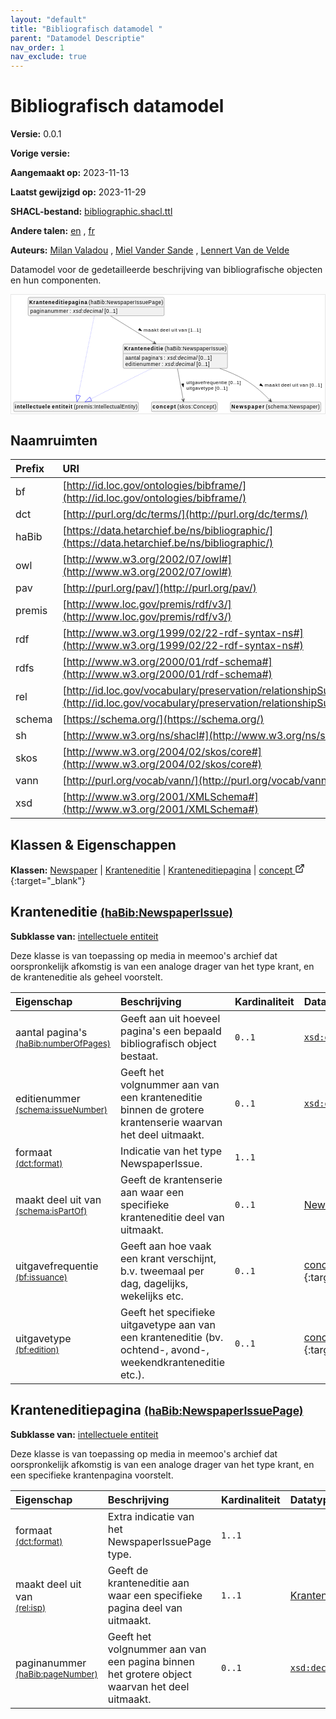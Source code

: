 ```yaml
---
layout: "default"
title: "Bibliografisch datamodel "
parent: "Datamodel Descriptie"
nav_order: 1
nav_exclude: true
---
```

<svg xmlns="http://www.w3.org/2000/svg" style="display: none;"><symbol id="svg-external-link" width="24" height="24" viewBox="0 0 24 24" fill="none" stroke="currentColor" stroke-width="2" stroke-linecap="round" stroke-linejoin="round" class="feather feather-external-link"><title id="svg-external-link-title">(external link)</title><path d="M18 13v6a2 2 0 0 1-2 2H5a2 2 0 0 1-2-2V8a2 2 0 0 1 2-2h6"></path><polyline points="15 3 21 3 21 9"></polyline><line x1="10" y1="14" x2="21" y2="3"></line> </symbol></svg>

Bibliografisch datamodel 
====================

**Versie:** 0.0.1

**Vorige versie:** 

**Aangemaakt op:** 2023-11-13

**Laatst gewijzigd op:** 2023-11-29

**SHACL-bestand:** [bibliographic.shacl.ttl](bibliographic.shacl.ttl)

**Andere talen:**
[en](../en)
, [fr](../fr)

**Auteurs:**
[Milan Valadou](mailto:milan.valadou@meemoo.be)
, [Miel Vander Sande](mailto:miel.vandersande@meemoo.be)
, [Lennert Van de Velde](mailto:lennert.vandevelde@meemoo.be)


Datamodel voor de gedetailleerde beschrijving van bibliografische objecten en hun componenten.

<div class="wrap">
  <div class="zoom">
  <svg xmlns="http://www.w3.org/2000/svg" xmlns:xlink="http://www.w3.org/1999/xlink" contentStyleType="text/css" preserveAspectRatio="none" version="1.1" viewBox="0 0 860 326" zoomAndPan="magnify"><defs/><g><a href="#schema%3ANewspaper" target="_top" title="#schema%3ANewspaper" xlink:actuate="onRequest" xlink:href="#schema%3ANewspaper" xlink:show="new" xlink:title="#schema%3ANewspaper" xlink:type="simple"><g id="elem_schema_Newspaper"><rect codeLine="15" fill="#F1F1F1" height="26.2969" id="schema_Newspaper" rx="3.5" ry="3.5" style="stroke:#181818;stroke-width:0.5;" width="248" x="601" y="294"/><text fill="#000000" font-family="sans-serif" font-size="14" font-weight="bold" lengthAdjust="spacing" textLength="90" x="604" y="311.9951">Newspaper</text><text fill="#000000" font-family="sans-serif" font-size="14" lengthAdjust="spacing" textLength="4" x="694" y="311.9951"> </text><text fill="#000000" font-family="sans-serif" font-size="14" lengthAdjust="spacing" textLength="148" x="698" y="311.9951">(schema:Newspaper)</text></g></a><a href="#haBib%3ANewspaperIssue" target="_top" title="#haBib%3ANewspaperIssue" xlink:actuate="onRequest" xlink:href="#haBib%3ANewspaperIssue" xlink:show="new" xlink:title="#haBib%3ANewspaperIssue" xlink:type="simple"><g id="elem_haBib_NewspaperIssue"><rect codeLine="16" fill="#F1F1F1" height="66.8906" id="haBib_NewspaperIssue" rx="3.5" ry="3.5" style="stroke:#181818;stroke-width:0.5;" width="286" x="307" y="135"/><text fill="#000000" font-family="sans-serif" font-size="14" font-weight="bold" lengthAdjust="spacing" textLength="107" x="310" y="152.9951">Kranteneditie</text><text fill="#000000" font-family="sans-serif" font-size="14" lengthAdjust="spacing" textLength="4" x="417" y="152.9951"> </text><text fill="#000000" font-family="sans-serif" font-size="14" lengthAdjust="spacing" textLength="169" x="421" y="152.9951">(haBib:NewspaperIssue)</text><line style="stroke:#181818;stroke-width:0.5;" x1="308" x2="592" y1="161.2969" y2="161.2969"/><text fill="#000000" font-family="sans-serif" font-size="14" lengthAdjust="spacing" textLength="41" x="313" y="178.292">aantal</text><text fill="#000000" font-family="sans-serif" font-size="14" lengthAdjust="spacing" textLength="4" x="354" y="178.292"> </text><text fill="#000000" font-family="sans-serif" font-size="14" lengthAdjust="spacing" textLength="57" x="358" y="178.292">pagina's</text><text fill="#000000" font-family="sans-serif" font-size="14" lengthAdjust="spacing" textLength="4" x="415" y="178.292"> </text><text fill="#000000" font-family="sans-serif" font-size="14" lengthAdjust="spacing" textLength="5" x="419" y="178.292">:</text><text fill="#000000" font-family="sans-serif" font-size="14" lengthAdjust="spacing" textLength="4" x="424" y="178.292"> </text><text fill="#000000" font-family="sans-serif" font-size="14" font-style="italic" lengthAdjust="spacing" textLength="82" x="428" y="178.292">xsd:decimal</text><text fill="#000000" font-family="sans-serif" font-size="14" lengthAdjust="spacing" textLength="4" x="510" y="178.292"> </text><text fill="#000000" font-family="sans-serif" font-size="14" lengthAdjust="spacing" textLength="36" x="514" y="178.292">[0..1]</text><text fill="#000000" font-family="sans-serif" font-size="14" lengthAdjust="spacing" textLength="96" x="313" y="194.5889">editienummer</text><text fill="#000000" font-family="sans-serif" font-size="14" lengthAdjust="spacing" textLength="4" x="409" y="194.5889"> </text><text fill="#000000" font-family="sans-serif" font-size="14" lengthAdjust="spacing" textLength="5" x="413" y="194.5889">:</text><text fill="#000000" font-family="sans-serif" font-size="14" lengthAdjust="spacing" textLength="4" x="418" y="194.5889"> </text><text fill="#000000" font-family="sans-serif" font-size="14" font-style="italic" lengthAdjust="spacing" textLength="82" x="422" y="194.5889">xsd:decimal</text><text fill="#000000" font-family="sans-serif" font-size="14" lengthAdjust="spacing" textLength="4" x="504" y="194.5889"> </text><text fill="#000000" font-family="sans-serif" font-size="14" lengthAdjust="spacing" textLength="36" x="508" y="194.5889">[0..1]</text></g></a><a href="#premis%3AIntellectualEntity" target="_top" title="#premis%3AIntellectualEntity" xlink:actuate="onRequest" xlink:href="#premis%3AIntellectualEntity" xlink:show="new" xlink:title="#premis%3AIntellectualEntity" xlink:type="simple"><g id="elem_premis_IntellectualEntity"><rect codeLine="19" fill="#F1F1F1" height="26.2969" id="premis_IntellectualEntity" rx="3.5" ry="3.5" style="stroke:#181818;stroke-width:0.5;" width="342" x="7" y="294"/><text fill="#000000" font-family="sans-serif" font-size="14" font-weight="bold" lengthAdjust="spacing" textLength="97" x="10" y="311.9951">intellectuele</text><text fill="#000000" font-family="sans-serif" font-size="14" font-weight="bold" lengthAdjust="spacing" textLength="5" x="107" y="311.9951"> </text><text fill="#000000" font-family="sans-serif" font-size="14" font-weight="bold" lengthAdjust="spacing" textLength="56" x="112" y="311.9951">entiteit</text><text fill="#000000" font-family="sans-serif" font-size="14" lengthAdjust="spacing" textLength="4" x="168" y="311.9951"> </text><text fill="#000000" font-family="sans-serif" font-size="14" lengthAdjust="spacing" textLength="174" x="172" y="311.9951">(premis:IntellectualEntity)</text></g></a><a href="#haBib%3ANewspaperIssuePage" target="_top" title="#haBib%3ANewspaperIssuePage" xlink:actuate="onRequest" xlink:href="#haBib%3ANewspaperIssuePage" xlink:show="new" xlink:title="#haBib%3ANewspaperIssuePage" xlink:type="simple"><g id="elem_haBib_NewspaperIssuePage"><rect codeLine="18" fill="#F1F1F1" height="50.5938" id="haBib_NewspaperIssuePage" rx="3.5" ry="3.5" style="stroke:#181818;stroke-width:0.5;" width="373" x="46.5" y="7"/><text fill="#000000" font-family="sans-serif" font-size="14" font-weight="bold" lengthAdjust="spacing" textLength="159" x="49.5" y="24.9951">Kranteneditiepagina</text><text fill="#000000" font-family="sans-serif" font-size="14" lengthAdjust="spacing" textLength="4" x="208.5" y="24.9951"> </text><text fill="#000000" font-family="sans-serif" font-size="14" lengthAdjust="spacing" textLength="204" x="212.5" y="24.9951">(haBib:NewspaperIssuePage)</text><line style="stroke:#181818;stroke-width:0.5;" x1="47.5" x2="418.5" y1="33.2969" y2="33.2969"/><text fill="#000000" font-family="sans-serif" font-size="14" lengthAdjust="spacing" textLength="104" x="52.5" y="50.292">paginanummer</text><text fill="#000000" font-family="sans-serif" font-size="14" lengthAdjust="spacing" textLength="4" x="156.5" y="50.292"> </text><text fill="#000000" font-family="sans-serif" font-size="14" lengthAdjust="spacing" textLength="5" x="160.5" y="50.292">:</text><text fill="#000000" font-family="sans-serif" font-size="14" lengthAdjust="spacing" textLength="4" x="165.5" y="50.292"> </text><text fill="#000000" font-family="sans-serif" font-size="14" font-style="italic" lengthAdjust="spacing" textLength="82" x="169.5" y="50.292">xsd:decimal</text><text fill="#000000" font-family="sans-serif" font-size="14" lengthAdjust="spacing" textLength="4" x="251.5" y="50.292"> </text><text fill="#000000" font-family="sans-serif" font-size="14" lengthAdjust="spacing" textLength="36" x="255.5" y="50.292">[0..1]</text></g></a><a href="../../terms/nl#skos%3AConcept" target="_top" title="../../terms/nl#skos%3AConcept" xlink:actuate="onRequest" xlink:href="../../terms/nl#skos%3AConcept" xlink:show="new" xlink:title="../../terms/nl#skos%3AConcept" xlink:type="simple"><g id="elem_skos_Concept"><rect codeLine="20" fill="#F1F1F1" height="26.2969" id="skos_Concept" rx="3.5" ry="3.5" style="stroke:#181818;stroke-width:0.5;" width="181" x="384.5" y="294"/><text fill="#000000" font-family="sans-serif" font-size="14" font-weight="bold" lengthAdjust="spacing" textLength="64" x="387.5" y="311.9951">concept</text><text fill="#000000" font-family="sans-serif" font-size="14" lengthAdjust="spacing" textLength="4" x="451.5" y="311.9951"> </text><text fill="#000000" font-family="sans-serif" font-size="14" lengthAdjust="spacing" textLength="107" x="455.5" y="311.9951">(skos:Concept)</text></g></a><g id="link_haBib_NewspaperIssue_premis_IntellectualEntity"><path codeLine="24" d="M385.19,202.02 C326.43,231.51 259.0478,265.3265 218.3178,285.7665 " fill="none" id="haBib_NewspaperIssue-to-premis_IntellectualEntity" style="stroke:#0000FF;stroke-width:1.0;stroke-dasharray:1.0,3.0;"/><polygon fill="none" points="202.23,293.84,221.009,291.1291,215.6266,280.4039,202.23,293.84" style="stroke:#0000FF;stroke-width:1.0;"/></g><g id="link_haBib_NewspaperIssue_schema_Newspaper"><path codeLine="28" d="M571.99,202.03 C594.95,210.3 618.25,220.26 639,232 C669.17,249.07 694.3776,273.2999 709.7576,289.4899 " fill="none" id="haBib_NewspaperIssue-to-schema_Newspaper" style="stroke:#454645;stroke-width:1.0;"/><polygon fill="#454645" points="713.89,293.84,710.5914,284.56,710.4463,290.2149,704.7913,290.0699,713.89,293.84" style="stroke:#454645;stroke-width:1.0;"/><polygon fill="#000000" points="690.2212,250.7462,684.1601,243.4172,681.0098,248.3796,690.2212,250.7462" style="stroke:#000000;stroke-width:1.0;"/><text fill="#000000" font-family="sans-serif" font-size="13" lengthAdjust="spacing" textLength="41" x="695" y="252.5669">maakt</text><text fill="#000000" font-family="sans-serif" font-size="13" lengthAdjust="spacing" textLength="4" x="736" y="252.5669"> </text><text fill="#000000" font-family="sans-serif" font-size="13" lengthAdjust="spacing" textLength="27" x="740" y="252.5669">deel</text><text fill="#000000" font-family="sans-serif" font-size="13" lengthAdjust="spacing" textLength="4" x="767" y="252.5669"> </text><text fill="#000000" font-family="sans-serif" font-size="13" lengthAdjust="spacing" textLength="16" x="771" y="252.5669">uit</text><text fill="#000000" font-family="sans-serif" font-size="13" lengthAdjust="spacing" textLength="4" x="787" y="252.5669"> </text><text fill="#000000" font-family="sans-serif" font-size="13" lengthAdjust="spacing" textLength="23" x="791" y="252.5669">van</text><text fill="#000000" font-family="sans-serif" font-size="13" lengthAdjust="spacing" textLength="4" x="814" y="252.5669"> </text><text fill="#000000" font-family="sans-serif" font-size="13" lengthAdjust="spacing" textLength="34" x="818" y="252.5669">[0..1]</text></g><g id="link_haBib_NewspaperIssue_skos_Concept"><path codeLine="29" d="M455.99,202.2 C461.39,231.69 467.957,267.5885 471.697,287.9685 " fill="none" id="haBib_NewspaperIssue-to-skos_Concept" style="stroke:#454645;stroke-width:1.0;"/><polygon fill="#454645" points="472.78,293.87,475.0898,284.2958,471.8775,288.9521,467.2212,285.7398,472.78,293.87" style="stroke:#454645;stroke-width:1.0;"/><polygon fill="#000000" points="471.9007,253.051,473.1622,243.6245,467.3805,244.6833,471.9007,253.051" style="stroke:#000000;stroke-width:1.0;"/><text fill="#000000" font-family="sans-serif" font-size="13" lengthAdjust="spacing" textLength="112" x="480" y="245.0669">uitgavefrequentie</text><text fill="#000000" font-family="sans-serif" font-size="13" lengthAdjust="spacing" textLength="4" x="592" y="245.0669"> </text><text fill="#000000" font-family="sans-serif" font-size="13" lengthAdjust="spacing" textLength="34" x="596" y="245.0669">[0..1]</text><text fill="#000000" font-family="sans-serif" font-size="13" lengthAdjust="spacing" textLength="75" x="480" y="260.1997">uitgavetype</text><text fill="#000000" font-family="sans-serif" font-size="13" lengthAdjust="spacing" textLength="4" x="555" y="260.1997"> </text><text fill="#000000" font-family="sans-serif" font-size="13" lengthAdjust="spacing" textLength="34" x="559" y="260.1997">[0..1]</text></g><g id="link_haBib_NewspaperIssuePage_premis_IntellectualEntity"><path codeLine="32" d="M228.02,58.16 C216.6,114.76 192.3995,234.6454 184.0095,276.2354 " fill="none" id="haBib_NewspaperIssuePage-to-premis_IntellectualEntity" style="stroke:#0000FF;stroke-width:1.0;stroke-dasharray:1.0,3.0;"/><polygon fill="none" points="180.45,293.88,189.891,277.4219,178.1279,275.049,180.45,293.88" style="stroke:#0000FF;stroke-width:1.0;"/></g><g id="link_haBib_NewspaperIssuePage_haBib_NewspaperIssue"><path codeLine="35" d="M272.8,58.08 C307.79,79.69 353.8743,108.1485 392.2543,131.8385 " fill="none" id="haBib_NewspaperIssuePage-to-haBib_NewspaperIssue" style="stroke:#454645;stroke-width:1.0;"/><polygon fill="#454645" points="397.36,134.99,391.8024,126.859,393.1053,132.3638,387.6005,133.6666,397.36,134.99" style="stroke:#454645;stroke-width:1.0;"/><polygon fill="#000000" points="358.2543,99.1933,352.1022,91.9406,349.0141,96.9418,358.2543,99.1933" style="stroke:#000000;stroke-width:1.0;"/><text fill="#000000" font-family="sans-serif" font-size="13" lengthAdjust="spacing" textLength="41" x="363" y="101.0669">maakt</text><text fill="#000000" font-family="sans-serif" font-size="13" lengthAdjust="spacing" textLength="4" x="404" y="101.0669"> </text><text fill="#000000" font-family="sans-serif" font-size="13" lengthAdjust="spacing" textLength="27" x="408" y="101.0669">deel</text><text fill="#000000" font-family="sans-serif" font-size="13" lengthAdjust="spacing" textLength="4" x="435" y="101.0669"> </text><text fill="#000000" font-family="sans-serif" font-size="13" lengthAdjust="spacing" textLength="16" x="439" y="101.0669">uit</text><text fill="#000000" font-family="sans-serif" font-size="13" lengthAdjust="spacing" textLength="4" x="455" y="101.0669"> </text><text fill="#000000" font-family="sans-serif" font-size="13" lengthAdjust="spacing" textLength="23" x="459" y="101.0669">van</text><text fill="#000000" font-family="sans-serif" font-size="13" lengthAdjust="spacing" textLength="4" x="482" y="101.0669"> </text><text fill="#000000" font-family="sans-serif" font-size="13" lengthAdjust="spacing" textLength="34" x="486" y="101.0669">[1..1]</text></g></g></svg>
  </div>
</div>

## Naamruimten

| Prefix | URI      |
| :----- | :------- |
| bf     | [http://id.loc.gov/ontologies/bibframe/](http://id.loc.gov/ontologies/bibframe/) |
| dct     | [http://purl.org/dc/terms/](http://purl.org/dc/terms/) |
| haBib     | [https://data.hetarchief.be/ns/bibliographic/](https://data.hetarchief.be/ns/bibliographic/) |
| owl     | [http://www.w3.org/2002/07/owl#](http://www.w3.org/2002/07/owl#) |
| pav     | [http://purl.org/pav/](http://purl.org/pav/) |
| premis     | [http://www.loc.gov/premis/rdf/v3/](http://www.loc.gov/premis/rdf/v3/) |
| rdf     | [http://www.w3.org/1999/02/22-rdf-syntax-ns#](http://www.w3.org/1999/02/22-rdf-syntax-ns#) |
| rdfs     | [http://www.w3.org/2000/01/rdf-schema#](http://www.w3.org/2000/01/rdf-schema#) |
| rel     | [http://id.loc.gov/vocabulary/preservation/relationshipSubType/](http://id.loc.gov/vocabulary/preservation/relationshipSubType/) |
| schema     | [https://schema.org/](https://schema.org/) |
| sh     | [http://www.w3.org/ns/shacl#](http://www.w3.org/ns/shacl#) |
| skos     | [http://www.w3.org/2004/02/skos/core#](http://www.w3.org/2004/02/skos/core#) |
| vann     | [http://purl.org/vocab/vann/](http://purl.org/vocab/vann/) |
| xsd     | [http://www.w3.org/2001/XMLSchema#](http://www.w3.org/2001/XMLSchema#) |

## Klassen & Eigenschappen

**Klassen:** 
 [Newspaper](#schema%3ANewspaper) |  [Kranteneditie](#haBib%3ANewspaperIssue) |  [Kranteneditiepagina](#haBib%3ANewspaperIssuePage) |  [concept <svg class="svg-external-link" viewBox="0 0 24 24" aria-labelledby="svg-external-link-title"><use xlink:href="#svg-external-link"></use></svg>](../../terms/nl#skos%3AConcept){:target="_blank"}
## <a id="haBib%3ANewspaperIssue"></a>Kranteneditie <small>[(haBib:NewspaperIssue)](https://data.hetarchief.be/ns/bibliographic/NewspaperIssue)</small>


**Subklasse van:** 
[intellectuele entiteit](#premis%3AIntellectualEntity)

Deze klasse is van toepassing op media in meemoo's archief dat oorspronkelijk afkomstig is van een analoge drager van het type krant, en de kranteneditie als geheel voorstelt.

| Eigenschap | Beschrijving | Kardinaliteit | Datatype |
| :------ | :---------- | :---------- | :------- |
| <a id='haBib%3AnumberOfPages'></a>aantal pagina's <br> <small>[(haBib:numberOfPages)](https://data.hetarchief.be/ns/bibliographic/numberOfPages)</small> | Geeft aan uit hoeveel pagina's een bepaald bibliografisch object bestaat. | `0..1` | [`xsd:decimal`](http://www.w3.org/2001/XMLSchema#decimal)  |
| <a id='schema%3AissueNumber'></a>editienummer <br> <small>[(schema:issueNumber)](https://schema.org/issueNumber)</small> | Geeft het volgnummer aan van een kranteneditie binnen de grotere krantenserie waarvan het deel uitmaakt. | `0..1` | [`xsd:decimal`](http://www.w3.org/2001/XMLSchema#decimal)  |
| <a id='dct%3Aformat'></a>formaat <br> <small>[(dct:format)](http://purl.org/dc/terms/format)</small> | Indicatie van het type NewspaperIssue. | `1..1` |   |
| <a id='schema%3AisPartOf'></a>maakt deel uit van <br> <small>[(schema:isPartOf)](https://schema.org/isPartOf)</small> | Geeft de krantenserie aan waar een specifieke kranteneditie deel van uitmaakt. | `0..1` | [Newspaper](#schema%3ANewspaper)  |
| <a id='bf%3Aissuance'></a>uitgavefrequentie <br> <small>[(bf:issuance)](http://id.loc.gov/ontologies/bibframe/issuance)</small> | Geeft aan hoe vaak een krant verschijnt, b.v. tweemaal per dag, dagelijks, wekelijks etc. | `0..1` | [concept <svg class="svg-external-link" viewBox="0 0 24 24" aria-labelledby="svg-external-link-title"><use xlink:href="#svg-external-link"></use></svg>](../../terms/nl#skos%3AConcept){:target="_blank"}  |
| <a id='bf%3Aedition'></a>uitgavetype <br> <small>[(bf:edition)](http://id.loc.gov/ontologies/bibframe/edition)</small> | Geeft het specifieke uitgavetype aan van een kranteneditie (bv. ochtend-, avond-, weekendkranteneditie etc.). | `0..1` | [concept <svg class="svg-external-link" viewBox="0 0 24 24" aria-labelledby="svg-external-link-title"><use xlink:href="#svg-external-link"></use></svg>](../../terms/nl#skos%3AConcept){:target="_blank"}  |



## <a id="haBib%3ANewspaperIssuePage"></a>Kranteneditiepagina <small>[(haBib:NewspaperIssuePage)](https://data.hetarchief.be/ns/bibliographic/NewspaperIssuePage)</small>


**Subklasse van:** 
[intellectuele entiteit](#premis%3AIntellectualEntity)

Deze klasse is van toepassing op media in meemoo's archief dat oorspronkelijk afkomstig is van een analoge drager van het type krant, en een specifieke krantenpagina voorstelt.

| Eigenschap | Beschrijving | Kardinaliteit | Datatype |
| :------ | :---------- | :---------- | :------- |
| <a id='dct%3Aformat'></a>formaat <br> <small>[(dct:format)](http://purl.org/dc/terms/format)</small> | Extra indicatie van het NewspaperIssuePage type. | `1..1` |   |
| <a id='rel%3Aisp'></a>maakt deel uit van <br> <small>[(rel:isp)](http://id.loc.gov/vocabulary/preservation/relationshipSubType/isp)</small> | Geeft de kranteneditie aan waar een specifieke pagina deel van uitmaakt. | `1..1` | [Kranteneditie](#haBib%3ANewspaperIssue)  |
| <a id='haBib%3ApageNumber'></a>paginanummer <br> <small>[(haBib:pageNumber)](https://data.hetarchief.be/ns/bibliographic/pageNumber)</small> | Geeft het volgnummer aan van een pagina binnen het grotere object waarvan het deel uitmaakt. | `0..1` | [`xsd:decimal`](http://www.w3.org/2001/XMLSchema#decimal)  |



[^1]: Unieke taallabels vereist
<style>
.zoom > svg {
    width: 100%;
    height: auto;
    background-color: #fff;
}

.zoom > svg text{
   -webkit-user-select: none;
   -moz-user-select: none;
   -ms-user-select: none;
   user-select: none;
}

.wrap {
  overflow: hidden;
  border: 1px solid #E6E6E6;
}

.zoom {
  position: relative;
}

.zoom:hover {
  transform: scale(2.0); cursor: grab;
}
.svg-external-link {
  width: 16px;
  height: 16px;
}
</style>
<script>
var svg = document.querySelector('svg[zoomAndPan="magnify"]');
var zoomDiv = document.querySelector('.zoom');
zoomDiv.addEventListener('mouseleave', onMouseOutZoomDiv);
if (window.PointerEvent) {
  svg.addEventListener('pointerdown', onPointerDown);
  svg.addEventListener('pointerup', onPointerUp);
  svg.addEventListener('pointerleave', onPointerUp); 
  svg.addEventListener('pointermove', onPointerMove); 
} else {

  svg.addEventListener('mousedown', onPointerDown); 
  svg.addEventListener('mouseup', onPointerUp); 
  svg.addEventListener('mouseleave', onPointerUp); 
  svg.addEventListener('mousemove', onPointerMove); 

  svg.addEventListener('touchstart', onPointerDown);
  svg.addEventListener('touchend', onPointerUp);
  svg.addEventListener('touchmove', onPointerMove); 
}

function getPointFromEvent (event) {
  var point = {x:0, y:0};
  if (event.targetTouches) {
    point.x = event.targetTouches[0].clientX;
    point.y = event.targetTouches[0].clientY;
  } else {
    point.x = event.clientX;
    point.y = event.clientY;
  }
  
  return point;
}

var isPointerDown = false;

var pointerOrigin = {
  x: 0,
  y: 0
};

function onPointerDown(event) {
  isPointerDown = true; 
  
  var pointerPosition = getPointFromEvent(event);
  pointerOrigin.x = pointerPosition.x;
  pointerOrigin.y = pointerPosition.y;
}

var originalViewBoxString = svg.getAttribute('viewBox');
var originalViewBoxList= svg.viewBox.baseVal;

var originalViewBox = {
    x: originalViewBoxList.x,
    y: originalViewBoxList.y,
    width: originalViewBoxList.width,
    height: originalViewBoxList.height
};

var viewBox = structuredClone(originalViewBox);
console.log(viewBox);
var newViewBox = {
  x: 0,
  y: 0
};

var ratio = viewBox.width / svg.getBoundingClientRect().width;
window.addEventListener('resize', function() {
  ratio = viewBox.width / svg.getBoundingClientRect().width;
});

function onPointerMove (event) {
  if (!isPointerDown) {
    return;
  }
  event.preventDefault();

  var pointerPosition = getPointFromEvent(event);

  newViewBox.x = viewBox.x - ((pointerPosition.x - pointerOrigin.x) * ratio);
  newViewBox.y = viewBox.y - ((pointerPosition.y - pointerOrigin.y) * ratio);

  var viewBoxString = `${newViewBox.x} ${newViewBox.y} ${viewBox.width} ${viewBox.height}`;
  svg.setAttribute('viewBox', viewBoxString);
}

function onPointerUp() {
  isPointerDown = false;

  viewBox.x = newViewBox.x;
  viewBox.y = newViewBox.y;
}
function onMouseOutZoomDiv(event) {

  var viewBoxString = structuredClone(originalViewBoxString);
  viewBox.x = 0;
  viewBox.y = 0;
  svg.setAttribute('viewBox', originalViewBoxString);
}

</script>

